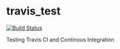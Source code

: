# travis_test 
[![Build Status](https://travis-ci.org/datapsyche/travis_test.svg?branch=master)](https://travis-ci.org/datapsyche/travis_test)

Testing Travis CI and Continous Integration
